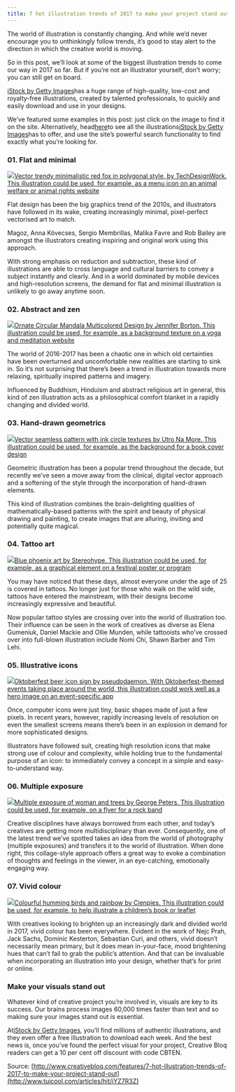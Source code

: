```yaml
---
title: 7 hot illustration trends of 2017 to make your project stand out
---
```


The world of illustration is constantly changing. And while we’d never encourage you to unthinkingly follow trends, it’s good to stay alert to the direction in which the creative world is moving.

So in this post, we’ll look at some of the biggest illustration trends to come our way in 2017 so far. But if you’re not an illustrator yourself, don’t worry; you can still get on board.

[iStock by Getty Images](http://istockphoto.7eer.net/c/247618/258824/4205?sharedid=june_advertoriaI&u=http%3A%2F%2Fwww.istockphoto.com%2Fgb%2Fstock-illustrations)has a huge range of high-quality, low-cost and royalty-free illustrations, created by talented professionals, to quickly and easily download and use in your designs. 

We’ve featured some examples in this post: just click on the image to find it on the site. Alternatively, head[here](http://istockphoto.7eer.net/c/247618/258824/4205?sharedid=june_advertoriaI&u=http%3A%2F%2Fwww.istockphoto.com%2Fgb%2Fstock-illustrations)to see all the illustrations[iStock by Getty Images](http://istockphoto.7eer.net/c/247618/258824/4205?sharedid=june_advertoriaI&u=http%3A%2F%2Fwww.istockphoto.com)has to offer, and use the site’s powerful search functionality to find exactly what you’re looking for.

### 01. Flat and minimal

[![](http://img2.tuicool.com/vyayMrN.jpg!web)Vector trendy minimalistic red fox in polygonal style, by TechDesignWork. This illustration could be used, for example, as a menu icon on an animal welfare or animal rights website](http://istockphoto.7eer.net/c/247618/258824/4205?sharedid=june_advertoriaI&u=http%3A%2F%2Fwww.istockphoto.com%2Fgb%2Fvector%2Fvector-trendy-minimalistic-red-fox-head-icon-in-polygonal-style-gm679856450-124564055%09%0A)

Flat design has been the big graphics trend of the 2010s, and illustrators have followed in its wake, creating increasingly minimal, pixel-perfect vectorised art to match.

Magoz, Anna Kövecses, Sergio Membrillas, Malika Favre and Rob Bailey are amongst the illustrators creating inspiring and original work using this approach.

With strong emphasis on reduction and subtraction, these kind of illustrations are able to cross language and cultural barriers to convey a subject instantly and clearly. And in a world dominated by mobile devices and high-resolution screens, the demand for flat and minimal illustration is unlikely to go away anytime soon.

### 02. Abstract and zen

[![](http://img2.tuicool.com/fYFJZr2.jpg!web)Ornate Circular Mandala Multicolored Design by Jennifer Borton. This illustration could be used, for example, as a background texture on a yoga and meditation website](http://istockphoto.7eer.net/c/247618/258824/4205?sharedid=june_advertoriaI&u=http%3A%2F%2Fwww.istockphoto.com%2Fgb%2Fvector%2Fornate-circular-mandala-multicolored-designs-gm604349222-103770285)

The world of 2016-2017 has been a chaotic one in which old certainties have been overturned and uncomfortable new realities are starting to sink in. So it’s not surprising that there’s been a trend in illustration towards more relaxing, spiritually inspired patterns and imagery.

Influenced by Buddhism, Hinduism and abstract religious art in general, this kind of zen illustration acts as a philosophical comfort blanket in a rapidly changing and divided world.

### 03. Hand-drawn geometrics

[![](http://img1.tuicool.com/Zfyumqn.jpg!web)Vector seamless pattern with ink circle textures by Utro Na More. This illustration could be used, for example, as the background for a book cover design](http://istockphoto.7eer.net/c/247618/258824/4205?sharedid=june_advertoriaI&u=http%3A%2F%2Fwww.istockphoto.com%2Fgb%2Fvector%2Fvector-seamless-pattern-with-ink-circle-textures-abstract-seamless-background-with-gm694120898-128302289%09%0A)

Geometric illustration has been a popular trend throughout the decade, but recently we’ve seen a move away from the clinical, digital vector approach and a softening of the style through the incorporation of hand-drawn elements.

This kind of illustration combines the brain-delighting qualities of mathematically-based patterns with the spirit and beauty of physical drawing and painting, to create images that are alluring, inviting and potentially quite magical.

### 04. Tattoo art

[![](http://img1.tuicool.com/zEVBjeQ.jpg!web)Blue phoenix art by Stereohype. This illustration could be used, for example, as a graphical element on a festival poster or program](http://istockphoto.7eer.net/c/247618/258824/4205?sharedid=june_advertoriaI&u=http%3A%2F%2Fwww.istockphoto.com%2Fgb%2Fvector%2Fblue-phoenix-art-gm670133472-122538917%0A)

You may have noticed that these days, almost everyone under the age of 25 is covered in tattoos. No longer just for those who walk on the wild side, tattoos have entered the mainstream, with their designs become increasingly expressive and beautiful.

Now popular tattoo styles are crossing over into the world of illustration too. Their influence can be seen in the work of creatives as diverse as Elena Gumeniuk, Daniel Mackie and Ollie Munden, while tattooists who’ve crossed over into full-blown illustration include Nomi Chi, Shawn Barber and Tim Lehi.

### 05. Illustrative icons

[![](http://img0.tuicool.com/iIRRRbR.jpg!web)Oktoberfest beer icon sign by pseudodaemon. With Oktoberfest-themed events taking place around the world, this illustration could work well as a hero image on an event-specific app](http://istockphoto.7eer.net/c/247618/258824/4205?sharedid=june_advertoriaI&u=http%3A%2F%2Fwww.istockphoto.com%2Fgb%2Fvector%2Foktoberfest-beer-icon-sign-illustration-gm693409416-128051075)

Once, computer icons were just tiny, basic shapes made of just a few pixels. In recent years, however, rapidly increasing levels of resolution on even the smallest screens means there’s been in an explosion in demand for more sophisticated designs.

Illustrators have followed suit, creating high resolution icons that make strong use of colour and complexity, while holding true to the fundamental purpose of an icon: to immediately convey a concept in a simple and easy-to-understand way.

### 06. Multiple exposure

[![](http://img1.tuicool.com/IRJvInA.jpg!web)Multiple exposure of woman and trees by George Peters. This illustration could be used, for example, on a flyer for a rock band](http://istockphoto.7eer.net/c/247618/258824/4205?sharedid=june_advertoriaI&u=http%3A%2F%2Fwww.istockphoto.com%2Fgb%2Fvector%2Fmultiple-exposure-of-woman-and-trees-gm689165604-127201521)

Creative disciplines have always borrowed from each other, and today’s creatives are getting more multidisciplinary than ever. Consequently, one of the latest trend we’ve spotted takes an idea from the world of photography \(multiple exposures\) and transfers it to the world of illustration. When done right, this collage-style approach offers a great way to evoke a combination of thoughts and feelings in the viewer, in an eye-catching, emotionally engaging way.

### 07. Vivid colour

[![](http://img1.tuicool.com/qUBBryY.jpg!web)Colourful humming birds and rainbow by Cienpies. This illustration could be used, for example, to help illustrate a children’s book or leaflet](http://istockphoto.7eer.net/c/247618/258824/4205?sharedid=june_advertoriaI&u=http%3A%2F%2Fwww.istockphoto.com%2Fgb%2Fvector%2Fcolorful-humming-birds-and-rainbow-gm119958960-15439504)

With creatives looking to brighten up an increasingly dark and divided world in 2017, vivid colour has been everywhere. Evident in the work of Nejc Prah, Jack Sachs, Dominic Kesterton, Sebastian Curi, and others, vivid doesn’t necessarily mean primary, but it does mean in-your-face, mood brightening hues that can’t fail to grab the public’s attention. And that can be invaluable when incorporating an illustration into your design, whether that’s for print or online.

### Make your visuals stand out

Whatever kind of creative project you’re involved in, visuals are key to its success. Our brains process images 60,000 times faster than text and so making sure your images stand out is essential.

At[iStock by Getty Images](http://istockphoto.7eer.net/c/247618/258824/4205?sharedid=june_advertoriaI&u=http%3A%2F%2Fwww.istockphoto.com%2Fgb%2Fstock-illustrations), you’ll find millions of authentic illustrations, and they even offer a free illustration to download each week. And the best news is, once you’ve found the perfect visual for your project, Creative Bloq readers can get a 10 per cent off discount with code CBTEN.



Source: [http://www.creativebloq.com/features/7-hot-illustration-trends-of-2017-to-make-your-project-stand-out](http://www.tuicool.com/articles/hit/iYZ7R3Z)

